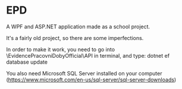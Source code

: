 # EPD
A WPF and ASP.NET application made as a school project.

It's a fairly old project, so there are some imperfections.

In order to make it work, you need to go into \EvidencePracovniDobyOfficial\API in terminal, and type: dotnet ef database update

You also need Microsoft SQL Server installed on your computer (https://www.microsoft.com/en-us/sql-server/sql-server-downloads)
